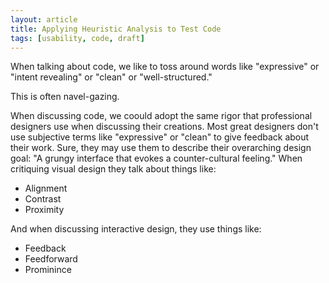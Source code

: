 ```yaml
---
layout: article
title: Applying Heuristic Analysis to Test Code
tags: [usability, code, draft]
---
```


When talking about code, we like to toss around words like "expressive" or
"intent revealing" or "clean" or "well-structured."

This is often navel-gazing.

When discussing code, we coould adopt the same rigor that professional designers
use when discussing their creations. Most great designers don't use subjective
terms like "expressive" or "clean" to give feedback about their work. Sure, they
may use them to describe their overarching design goal: "A grungy interface that
evokes a counter-cultural feeling." When critiquing visual design they talk
about things like:
  * Alignment
  * Contrast
  * Proximity

And when discussing interactive design, they use things like:
  * Feedback
  * Feedforward
  * Prominince


